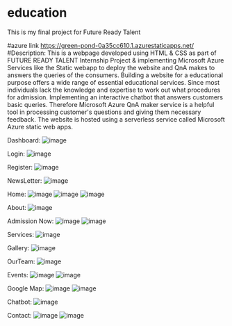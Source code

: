 # education
This is my final project for Future Ready Talent

#azure link https://green-pond-0a35cc610.1.azurestaticapps.net/
#Description:
This is a webpage developed using HTML & CSS as part of FUTURE READY TALENT Internship Project & implementing Microsoft Azure Services like the Static webapp to deploy the website and QnA makes to answers the queries of the consumers. Building a website for a educational purpose offers a wide range of essential educational services. Since most individuals lack the knowledge and expertise to work out what procedures for admission. Implementing an interactive chatbot that answers customers basic queries. Therefore Microsoft Azure QnA maker service is a helpful tool in processing customer's questions and giving them necessary feedback. The website is hosted using a serverless service called Microsoft Azure static web apps.

Dashboard:
![image](https://user-images.githubusercontent.com/91054305/178426085-a44272c9-0096-4ca9-a99b-7c1199e20ea6.png)

Login:
![image](https://user-images.githubusercontent.com/91054305/178426123-e36e376a-bcff-48c7-bb5f-367ebd1fb13e.png)

Register:
![image](https://user-images.githubusercontent.com/91054305/178426171-0858080a-7a50-485c-92ae-222c7aa3a946.png)

NewsLetter:
![image](https://user-images.githubusercontent.com/91054305/178426243-6be4dbeb-2734-42e8-8621-69fdcb3a2726.png)

Home:
![image](https://user-images.githubusercontent.com/91054305/178426313-544dfb4d-944c-407c-a0dc-6f7bc1f14ddd.png)
![image](https://user-images.githubusercontent.com/91054305/178426343-aadbb347-59db-47d0-8008-55fe030ede66.png)
![image](https://user-images.githubusercontent.com/91054305/178426391-e8a60ae6-9e3d-4009-a8e8-242d566cb856.png)

About:
![image](https://user-images.githubusercontent.com/91054305/178426421-90081463-9158-4b5f-a835-93fa02482d4e.png)

Admission Now:
![image](https://user-images.githubusercontent.com/91054305/178426460-079b74e2-b1b8-4b22-9ec5-4ac721ca5b13.png)
![image](https://user-images.githubusercontent.com/91054305/178426515-248d6c51-87d6-41bd-9feb-a4e1fc5fbd1e.png)

Services:
![image](https://user-images.githubusercontent.com/91054305/178426585-020822b1-add8-43f0-b923-caefe65e2922.png)

Gallery:
![image](https://user-images.githubusercontent.com/91054305/178426669-3984d72b-be72-49d4-a34a-acd1befe3d3d.png)

OurTeam:
![image](https://user-images.githubusercontent.com/91054305/178426710-374d9418-bb6d-45ab-917e-4b1f54d4fcc2.png)

Events:
![image](https://user-images.githubusercontent.com/91054305/178426860-37fd597d-8db8-4a3e-82c1-aad896f2cf27.png)
![image](https://user-images.githubusercontent.com/91054305/178426907-b0b8c832-9680-4eda-8913-be5fe271c0c5.png)

Google Map:
![image](https://user-images.githubusercontent.com/91054305/178427074-cc7859e4-49f0-4ff8-8d70-615689536683.png)
![image](https://user-images.githubusercontent.com/91054305/178427254-dd30cf30-562a-4926-9b28-196f651756d5.png)


Chatbot:
![image](https://user-images.githubusercontent.com/91054305/178427187-5cdd69d5-d11b-4cef-b815-3211598cfb0a.png)

Contact:
![image](https://user-images.githubusercontent.com/91054305/178427299-02ec7d69-4446-4043-922f-dd7e59a7c7fa.png)
![image](https://user-images.githubusercontent.com/91054305/178427337-72bc7791-a6d2-4a24-ac4a-bd4946800439.png)




